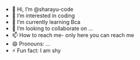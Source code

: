 - 👋 Hi, I’m @sharayu-code
- 👀 I’m interested in coding
- 🌱 I’m currently learning Bca
- 💞️ I’m looking to collaborate on ...
- 📫 How to reach me- only here you can reach me
- 😄 Pronouns: ...
- ⚡ Fun fact: I am shy

<!---
sharayu-code/sharayu-code is a ✨ special ✨ repository because its `README.md` (this file) appears on your GitHub profile.
You can click the Preview link to take a look at your changes.
--->
